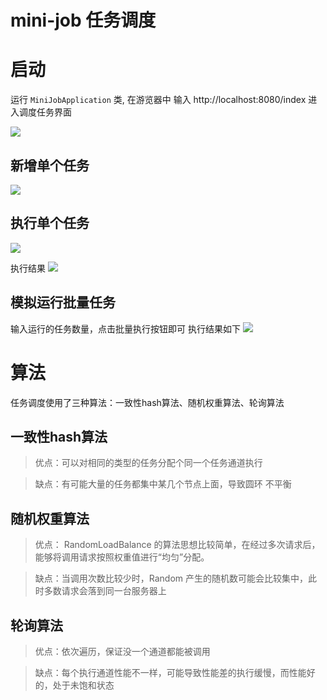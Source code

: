 # mini-job 任务调度

# 启动
运行 `MiniJobApplication` 类, 在游览器中 输入 http://localhost:8080/index 进入调度任务界面
 
![](https://ws1.sinaimg.cn/large/64202e18gy1g5ld6xsyzkj22kv0x8doj.jpg)

## 新增单个任务
![](https://ws1.sinaimg.cn/large/64202e18gy1g5ld9dhw84j21am0ki0tz.jpg)
## 执行单个任务
![](https://ws1.sinaimg.cn/large/64202e18gy1g5lda6bzx6j22ks0afwg8.jpg)

执行结果
![](https://ws1.sinaimg.cn/large/64202e18gy1g5ldb01cq6j22ko06w75n.jpg)

## 模拟运行批量任务
输入运行的任务数量，点击批量执行按钮即可
执行结果如下
![](https://ws1.sinaimg.cn/large/64202e18gy1g5lddmhg7yj22l613kn7t.jpg)


# 算法
任务调度使用了三种算法：一致性hash算法、随机权重算法、轮询算法
## 一致性hash算法
> 优点：可以对相同的类型的任务分配个同一个任务通道执行 

> 缺点：有可能大量的任务都集中某几个节点上面，导致圆环 不平衡

## 随机权重算法
> 优点： RandomLoadBalance 的算法思想比较简单，在经过多次请求后，能够将调用请求按照权重值进行“均匀”分配。

> 缺点：当调用次数比较少时，Random 产生的随机数可能会比较集中，此时多数请求会落到同一台服务器上

## 轮询算法
> 优点：依次遍历，保证没一个通道都能被调用

> 缺点：每个执行通道性能不一样，可能导致性能差的执行缓慢，而性能好的，处于未饱和状态
